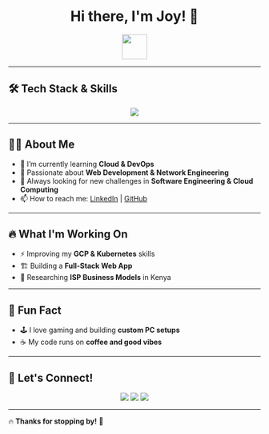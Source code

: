 <h1 align="center">Hi there, I'm Joy! 👋</h1>

<p align="center">
  <img src="https://media.giphy.com/media/hvRJCLFzcasrR4ia7z/giphy.gif" width="50px">
</p>

---

## 🛠 Tech Stack & Skills  
<p align="center">
  <img src="https://skillicons.dev/icons?i=html,css,js,react,tailwind,python,java,nodejs,mongodb,mysql,docker,kubernetes,gcp,aws,linux" />
</p>

---

## 👩‍💻 About Me  
- 🌱 I’m currently learning **Cloud & DevOps**  
- 🚀 Passionate about **Web Development & Network Engineering**  
- 🎯 Always looking for new challenges in **Software Engineering & Cloud Computing**  
- 📫 How to reach me: [LinkedIn](https://linkedin.com/in/your-profile) | [GitHub](https://github.com/your-profile)  

---

## 🔥 What I'm Working On  
- ⚡ Improving my **GCP & Kubernetes** skills  
- 🏗️ Building a **Full-Stack Web App**  
- 📡 Researching **ISP Business Models** in Kenya  

---

## 🎉 Fun Fact  
- 🕹️ I love gaming and building **custom PC setups**  
- ☕ My code runs on **coffee and good vibes**  

---

## 📲 Let's Connect!  
<p align="center">
  <a href="https://github.com/your-profile"><img src="https://img.shields.io/badge/GitHub-000?style=for-the-badge&logo=github" /></a>
  <a href="https://linkedin.com/in/your-profile"><img src="https://img.shields.io/badge/LinkedIn-0A66C2?style=for-the-badge&logo=linkedin" /></a>
  <a href="mailto:your.email@example.com"><img src="https://img.shields.io/badge/Email-D14836?style=for-the-badge&logo=gmail" /></a>
</p>

---

🔥 **Thanks for stopping by!** 🚀  



<!--
**HEDAjoy/HEDAjoy** is a ✨ _special_ ✨ repository because its `README.md` (this file) appears on your GitHub profile.

Here are some ideas to get you started:

- 🔭 I’m currently working on ...
- 🌱 I’m currently learning ...
- 👯 I’m looking to collaborate on ...
- 🤔 I’m looking for help with ...
- 💬 Ask me about ...
- 📫 How to reach me: ...
- 😄 Pronouns: ...
- ⚡ Fun fact: ...
-->
